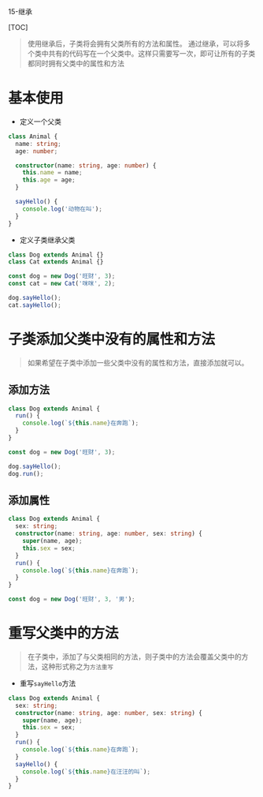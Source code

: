 15-继承

[TOC]

> 使用继承后，子类将会拥有父类所有的方法和属性。
> 通过继承，可以将多个类中共有的代码写在一个父类中。这样只需要写一次，即可让所有的子类都同时拥有父类中的属性和方法

# 基本使用

- 定义一个父类

```ts
class Animal {
  name: string;
  age: number;

  constructor(name: string, age: number) {
    this.name = name;
    this.age = age;
  }

  sayHello() {
    console.log('动物在叫');
  }
}
```

- 定义子类继承父类

```ts
class Dog extends Animal {}
class Cat extends Animal {}

const dog = new Dog('旺财', 3);
const cat = new Cat('咪咪', 2);

dog.sayHello();
cat.sayHello();
```

# 子类添加父类中没有的属性和方法

> 如果希望在子类中添加一些父类中没有的属性和方法，直接添加就可以。

## 添加方法

```ts
class Dog extends Animal {
  run() {
    console.log(`${this.name}在奔跑`);
  }
}

const dog = new Dog('旺财', 3);

dog.sayHello();
dog.run();
```

## 添加属性

```ts
class Dog extends Animal {
  sex: string;
  constructor(name: string, age: number, sex: string) {
    super(name, age);
    this.sex = sex;
  }
  run() {
    console.log(`${this.name}在奔跑`);
  }
}

const dog = new Dog('旺财', 3, '男');
```

# 重写父类中的方法

> 在子类中，添加了与父类相同的方法，则子类中的方法会覆盖父类中的方法，这种形式称之为`方法重写`

- 重写`sayHello`方法
```ts
class Dog extends Animal {
  sex: string;
  constructor(name: string, age: number, sex: string) {
    super(name, age);
    this.sex = sex;
  }
  run() {
    console.log(`${this.name}在奔跑`);
  }
  sayHello() {
    console.log(`${this.name}在汪汪的叫`);
  }
}
```

